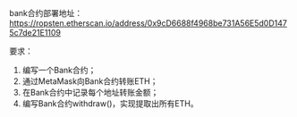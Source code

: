 
bank合约部署地址：
https://ropsten.etherscan.io/address/0x9cD6688f4968be731A56E5d0D1475c7de21E1109

要求：
1. 编写一个Bank合约；
2. 通过MetaMask向Bank合约转账ETH；
3. 在Bank合约中记录每个地址转账金额；
4. 编写Bank合约withdraw()，实现提取出所有ETH。

